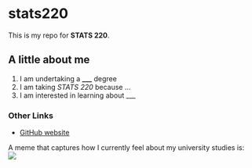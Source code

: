 # stats220
This is my repo for **STATS 220**.

## A little about me
1. I am undertaking a **___** degree
2. I am taking *STATS 220* because ...
3. I am interested in learning about ___

### Other Links
- [GitHub website](https://github.com)

A meme that captures how I currently feel about my university studies is:  
![](https://c.tenor.com/8druEACXtX8AAAAd/tenor.gif)
